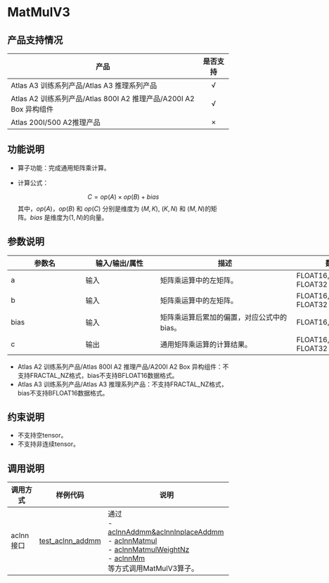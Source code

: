 # MatMulV3


##  产品支持情况

| 产品 | 是否支持 |
| ---- | :----:|
|Atlas A3 训练系列产品/Atlas A3 推理系列产品|√|
|Atlas A2 训练系列产品/Atlas 800I A2 推理产品/A200I A2 Box 异构组件|√|
|Atlas 200I/500 A2推理产品|×|

## 功能说明

- 算子功能：完成通用矩阵乘计算。
- 计算公式：

  $$
  C=op(A) \times op(B) + bias
  $$
  其中，$op(A)$，$op(B)$ 和 $op(C)$ 分别是维度为 $(M, K)$, $(K, N)$ 和 $(M, N)$的矩阵。$bias$ 是维度为$(1, N)$的向量。

## 参数说明

<table style="undefined;table-layout: fixed; width: 1576px"><colgroup>
  <col style="width: 170px">
  <col style="width: 170px">
  <col style="width: 310px">
  <col style="width: 212px">
  <col style="width: 100px">
  </colgroup>
  <thead>
    <tr>
      <th>参数名</th>
      <th>输入/输出/属性</th>
      <th>描述</th>
      <th>数据类型</th>
      <th>数据格式</th>
    </tr></thead>
  <tbody>
    <tr>
      <td>a</td>
      <td>输入</td>
      <td>矩阵乘运算中的左矩阵。</td>
      <td>FLOAT16, BFLOAT16, FLOAT32</td>
      <td>ND, FRACTAL_NZ</td>
    </tr>
    <tr>
      <td>b</td>
      <td>输入</td>
      <td>矩阵乘运算中的左矩阵。</td>
      <td>FLOAT16, BFLOAT16, FLOAT32</td>
      <td>ND, FRACTAL_NZ</td>
    </tr>
    <tr>
      <td>bias</td>
      <td>输入</td>
      <td>矩阵乘运算后累加的偏置，对应公式中的bias。</td>
      <td>FLOAT16, FLOAT32</td>
      <td>ND</td>
    </tr>
    <tr>
      <td>c</td>
      <td>输出</td>
      <td>通用矩阵乘运算的计算结果。</td>
      <td>FLOAT16, BFLOAT16, FLOAT32</td>
      <td>ND, FRACTAL_NZ</td>
    </tr>
  </tbody></table>

- Atlas A2 训练系列产品/Atlas 800I A2 推理产品/A200I A2 Box 异构组件：不支持FRACTAL_NZ格式，bias不支持BFLOAT16数据格式。
- Atlas A3 训练系列产品/Atlas A3 推理系列产品：不支持FRACTAL_NZ格式，bias不支持BFLOAT16数据格式。

## 约束说明

- 不支持空tensor。
- 不支持非连续tensor。

## 调用说明

| 调用方式   | 样例代码           | 说明                                         |
| ---------------- | --------------------------- | --------------------------------------------------- |
| aclnn接口  | [test_aclnn_addmm](examples/test_aclnn_addmm_aclnninplace_addmm.cpp) | 通过<br> - [aclnnAddmm&aclnnInplaceAddmm](./docs/aclnnAddmm%26aclnnInplaceAddmm.md)<br> - [aclnnMatmul](docs/aclnnMatmul.md)<br> - [aclnnMatmulWeightNz](docs/aclnnMatmulWeightNz.md)<br> - [aclnnMm](docs/aclnnMm.md)<br>等方式调用MatMulV3算子。 |